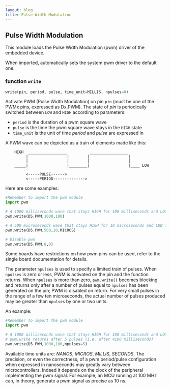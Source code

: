 ```yaml
---
layout: blog
title: Pulse Width Modulation
---
```

## Pulse Width Modulation

This module loads the Pulse Width Modulation (pwm) driver of the embedded device.

When imported, automatically sets the system pwm driver to the default one.


### function `write`
```python
write(pin, period, pulse, time_unit=MILLIS, npulses=0)
```

Activate PWM (Pulse Width Modulation) on pin `pin` (must be one of the PWMx pins, expressed as Dx.PWM). The state of *pin* is periodically switched between ``LOW`` and ``HIGH`` according to parameters:

* `period` is the duration of a pwm square wave
* `pulse` is the time the pwm square wave stays in the ``HIGH`` state
* `time_unit` is the unit of time *period* and *pulse* are expressed in

A PWM wave can be depicted as a train of elements made like this:

        HIGH  _________________          _________________
             |                 |        |                 |
             |                 |        |                 |
        _____|                 |________|                 |____ LOW

             <-----PULSE------>
             <-----PERIOD-------------->

Here are some examples:

```python
#Remember to import the pwm module
import pwm

# A 1000 milliseconds wave that stays HIGH for 100 milliseconds and LOW for 900
pwm.write(D5.PWM,1000,100)

# A 500 microseconds wave that stays HIGH for 10 microseconds and LOW for 490
pwm.write(D5.PWM,500,10,MICROS)

# Disable pwm
pwm.write(D5.PWM,0,0)
```


Some boards have restrictions on how pwm pins can be used, refer to the single board documentation for details.

The parameter `npulses` is used to specify a limited train of pulses. When `npulses` is zero or less, PWM is activated on
the pin and the function returns. When `npulses` is more than zero, `pwm.write()` becomes blocking and returns only after a number of pulses
equal to `npulses` has been generated on the pin; PWM is disabled on return. For very small pulses in the range of a few ten microseconds,
the actual number of pulses produced may be greater than `npulses` by one or two units.

An example:

```python
#Remember to import the pwm module
import pwm

# A 1000 milliseconds wave that stays HIGH for 100 milliseconds and LOW for 900
# pwm.write returns after 5 pulses (i.e. after 4100 milliseconds)
pwm.write(D5.PWM,1000,100,npulses=5)
```


Available time units are: *NANOS*, *MICROS*, *MILLIS*, *SECONDS*. The precision, or even the correctness, of a pwm period/pulse configuration
when expressed in nanoseconds may greatly vary between microcontrollers. Indeed it depends on the clock of the peripheral implementing
the pwm signal. For example, an MCU running at 100 MHz can, in theory, generate a pwm signal as precise as 10 ns.
